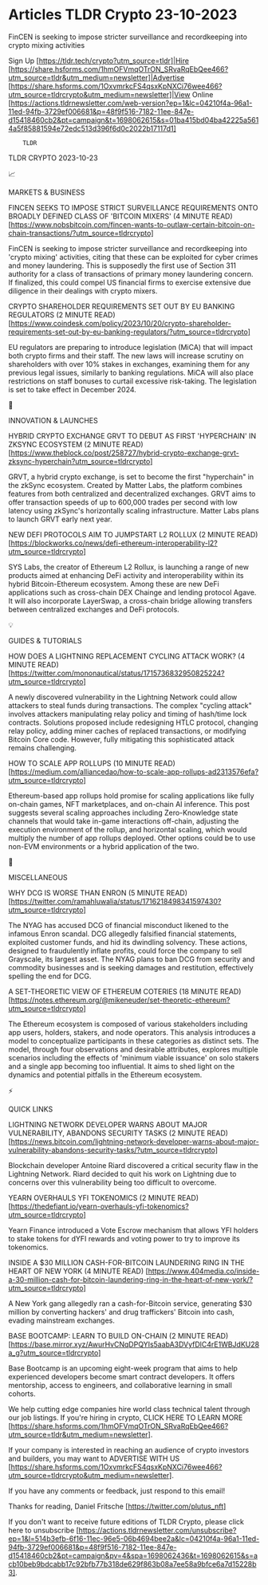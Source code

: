 # Articles TLDR Crypto 23-10-2023

FinCEN is seeking to impose stricter surveillance and recordkeeping
into crypto mixing activities  

Sign Up [https://tldr.tech/crypto?utm_source=tldr]|Hire
[https://share.hsforms.com/1hmOFVmqOTrON_SRvaRqEbQee466?utm_source=tldr&utm_medium=newsletter]|Advertise
[https://share.hsforms.com/1OxvmrkcFS4qsxKpNXCi76wee466?utm_source=tldrcrypto&utm_medium=newsletter]|View
Online
[https://actions.tldrnewsletter.com/web-version?ep=1&lc=04210f4a-96a1-11ed-94fb-3729ef006681&p=48f9f516-7182-11ee-847e-d15418460cb2&pt=campaign&t=1698062615&s=01ba415bd04ba42225a5614a5f85881594e72edc513d396f6d0c2022b17117d1]


		TLDR 

TLDR CRYPTO 2023-10-23

📈 

MARKETS & BUSINESS

 FINCEN SEEKS TO IMPOSE STRICT SURVEILLANCE REQUIREMENTS ONTO BROADLY
DEFINED CLASS OF 'BITCOIN MIXERS' (4 MINUTE READ)
[https://www.nobsbitcoin.com/fincen-wants-to-outlaw-certain-bitcoin-on-chain-transactions/?utm_source=tldrcrypto]


 FinCEN is seeking to impose stricter surveillance and recordkeeping
into 'crypto mixing' activities, citing that these can be exploited
for cyber crimes and money laundering. This is supposedly the first
use of Section 311 authority for a class of transactions of primary
money laundering concern. If finalized, this could compel US financial
firms to exercise extensive due diligence in their dealings with
crypto mixers. 

 CRYPTO SHAREHOLDER REQUIREMENTS SET OUT BY EU BANKING REGULATORS (2
MINUTE READ)
[https://www.coindesk.com/policy/2023/10/20/crypto-shareholder-requirements-set-out-by-eu-banking-regulators/?utm_source=tldrcrypto]


 EU regulators are preparing to introduce legislation (MiCA) that will
impact both crypto firms and their staff. The new laws will increase
scrutiny on shareholders with over 10% stakes in exchanges, examining
them for any previous legal issues, similarly to banking regulations.
MiCA will also place restrictions on staff bonuses to curtail
excessive risk-taking. The legislation is set to take effect in
December 2024. 

🚀 

INNOVATION & LAUNCHES

 HYBRID CRYPTO EXCHANGE GRVT TO DEBUT AS FIRST 'HYPERCHAIN' IN ZKSYNC
ECOSYSTEM (2 MINUTE READ)
[https://www.theblock.co/post/258727/hybrid-crypto-exchange-grvt-zksync-hyperchain?utm_source=tldrcrypto]


 GRVT, a hybrid crypto exchange, is set to become the first
"hyperchain" in the zkSync ecosystem. Created by Matter Labs, the
platform combines features from both centralized and decentralized
exchanges. GRVT aims to offer transaction speeds of up to 600,000
trades per second with low latency using zkSync's horizontally scaling
infrastructure. Matter Labs plans to launch GRVT early next year. 

 NEW DEFI PROTOCOLS AIM TO JUMPSTART L2 ROLLUX (2 MINUTE READ)
[https://blockworks.co/news/defi-ethereum-interoperability-l2?utm_source=tldrcrypto]


 SYS Labs, the creator of Ethereum L2 Rollux, is launching a range of
new products aimed at enhancing DeFi activity and interoperability
within its hybrid Bitcoin-Ethereum ecosystem. Among these are new DeFi
applications such as cross-chain DEX Chainge and lending protocol
Agave. It will also incorporate LayerSwap, a cross-chain bridge
allowing transfers between centralized exchanges and DeFi protocols. 

💡 

GUIDES & TUTORIALS

 HOW DOES A LIGHTNING REPLACEMENT CYCLING ATTACK WORK? (4 MINUTE READ)
[https://twitter.com/mononautical/status/1715736832950825224?utm_source=tldrcrypto]


 A newly discovered vulnerability in the Lightning Network could allow
attackers to steal funds during transactions. The complex "cycling
attack" involves attackers manipulating relay policy and timing of
hash/time lock contracts. Solutions proposed include redesigning HTLC
protocol, changing relay policy, adding miner caches of replaced
transactions, or modifying Bitcoin Core code. However, fully
mitigating this sophisticated attack remains challenging. 

 HOW TO SCALE APP ROLLUPS (10 MINUTE READ)
[https://medium.com/alliancedao/how-to-scale-app-rollups-ad2313576efa?utm_source=tldrcrypto]


 Ethereum-based app rollups hold promise for scaling applications like
fully on-chain games, NFT marketplaces, and on-chain AI inference.
This post suggests several scaling approaches including Zero-Knowledge
state channels that would take in-game interactions off-chain,
adjusting the execution environment of the rollup, and horizontal
scaling, which would multiply the number of app rollups deployed.
Other options could be to use non-EVM environments or a hybrid
application of the two. 

🦄 

MISCELLANEOUS

 WHY DCG IS WORSE THAN ENRON (5 MINUTE READ)
[https://twitter.com/ramahluwalia/status/1716218498341597430?utm_source=tldrcrypto]


 The NYAG has accused DCG of financial misconduct likened to the
infamous Enron scandal. DCG allegedly falsified financial statements,
exploited customer funds, and hid its dwindling solvency. These
actions, designed to fraudulently inflate profits, could force the
company to sell Grayscale, its largest asset. The NYAG plans to ban
DCG from security and commodity businesses and is seeking damages and
restitution, effectively spelling the end for DCG. 

 A SET-THEORETIC VIEW OF ETHEREUM COTERIES (18 MINUTE READ)
[https://notes.ethereum.org/@mikeneuder/set-theoretic-ethereum?utm_source=tldrcrypto]


 The Ethereum ecosystem is composed of various stakeholders including
app users, holders, stakers, and node operators. This analysis
introduces a model to conceptualize participants in these categories
as distinct sets. The model, through four observations and desirable
attributes, explores multiple scenarios including the effects of
'minimum viable issuance' on solo stakers and a single app becoming
too influential. It aims to shed light on the dynamics and potential
pitfalls in the Ethereum ecosystem. 

⚡ 

QUICK LINKS

 LIGHTNING NETWORK DEVELOPER WARNS ABOUT MAJOR VULNERABILITY, ABANDONS
SECURITY TASKS (2 MINUTE READ)
[https://news.bitcoin.com/lightning-network-developer-warns-about-major-vulnerability-abandons-security-tasks/?utm_source=tldrcrypto]


 Blockchain developer Antoine Riard discovered a critical security
flaw in the Lightning Network. Riard decided to quit his work on
Lightning due to concerns over this vulnerability being too difficult
to overcome. 

 YEARN OVERHAULS YFI TOKENOMICS (2 MINUTE READ)
[https://thedefiant.io/yearn-overhauls-yfi-tokenomics?utm_source=tldrcrypto]


 Yearn Finance introduced a Vote Escrow mechanism that allows YFI
holders to stake tokens for dYFI rewards and voting power to try to
improve its tokenomics. 

 INSIDE A $30 MILLION CASH-FOR-BITCOIN LAUNDERING RING IN THE HEART OF
NEW YORK (4 MINUTE READ)
[https://www.404media.co/inside-a-30-million-cash-for-bitcoin-laundering-ring-in-the-heart-of-new-york/?utm_source=tldrcrypto]


 A New York gang allegedly ran a cash-for-Bitcoin service, generating
$30 million by converting hackers' and drug traffickers' Bitcoin into
cash, evading mainstream exchanges. 

 BASE BOOTCAMP: LEARN TO BUILD ON-CHAIN (2 MINUTE READ)
[https://base.mirror.xyz/AwurHvCNqDPQYIs5aabA3DVyfDlC4rE1WBJdKU28a_g?utm_source=tldrcrypto]


 Base Bootcamp is an upcoming eight-week program that aims to help
experienced developers become smart contract developers. It offers
mentorship, access to engineers, and collaborative learning in small
cohorts. 

 We help cutting edge companies hire world class technical talent
through our job listings. If you're hiring in crypto, CLICK HERE TO
LEARN MORE
[https://share.hsforms.com/1hmOFVmqOTrON_SRvaRqEbQee466?utm_source=tldr&utm_medium=newsletter].


If your company is interested in reaching an audience of crypto
investors and builders, you may want to ADVERTISE WITH US
[https://share.hsforms.com/1OxvmrkcFS4qsxKpNXCi76wee466?utm_source=tldrcrypto&utm_medium=newsletter].


If you have any comments or feedback, just respond to this email! 

Thanks for reading, 
Daniel Fritsche [https://twitter.com/plutus_nft] 

If you don't want to receive future editions of TLDR Crypto,
please click here to unsubscribe
[https://actions.tldrnewsletter.com/unsubscribe?ep=1&l=514b3efb-6f16-11ec-96e5-06b4694bee2a&lc=04210f4a-96a1-11ed-94fb-3729ef006681&p=48f9f516-7182-11ee-847e-d15418460cb2&pt=campaign&pv=4&spa=1698062436&t=1698062615&s=acb10beb9bdcabb17c92bfb77b318de629f863b08a7ee58a9bfce6a7d15228b3].